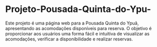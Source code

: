 # Projeto-Pousada-Quinta-do-Ypu-
Este projeto é uma página web para a Pousada Quinta do Ypuã, apresentando as acomodações disponíveis para reserva. O objetivo é proporcionar aos usuários uma forma fácil e intuitiva de visualizar as acomodações, verificar a disponibilidade e realizar reservas.
